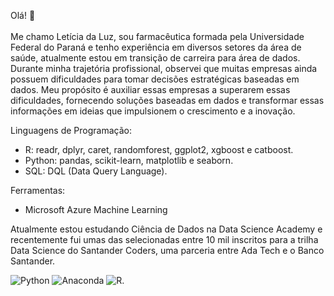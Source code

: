 Olá! 👋
<br><br> Me chamo Letícia da Luz, sou farmacêutica formada pela Universidade Federal do Paraná e tenho experiência em diversos setores da área de saúde, atualmente estou em transição de carreira para área de dados.   
Durante minha trajetória profissional, observei que muitas empresas ainda possuem dificuldades para tomar decisões estratégicas baseadas em dados. Meu propósito é auxiliar essas empresas a superarem essas dificuldades, fornecendo soluções baseadas em dados e transformar essas informações em ideias que impulsionem o crescimento e a inovação.

Linguagens de Programação:
- R: readr, dplyr, caret, randomforest, ggplot2, xgboost e catboost.
- Python: pandas, scikit-learn, matplotlib e seaborn.
- SQL: DQL (Data Query Language).

Ferramentas:
- Microsoft Azure Machine Learning

Atualmente estou estudando Ciência de Dados na Data Science Academy e recentemente fui umas das selecionadas entre 10 mil inscritos para a trilha Data Science do Santander Coders, uma parceria entre Ada Tech e o Banco Santander.

![Python](https://img.shields.io/badge/python-3670A0?style=for-the-badge&logo=python&logoColor=ffdd54) ![Anaconda](https://img.shields.io/badge/Anaconda-%2344A833.svg?style=for-the-badge&logo=anaconda&logoColor=white) ![R](https://img.shields.io/badge/R-276DC3?style=for-the-badge&logo=r&logoColor=white).
